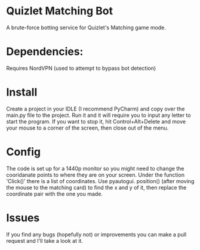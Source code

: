 # Quizlet Matching Bot

A brute-force botting service for Quizlet's Matching game mode.

# Dependencies:
Requires NordVPN (used to attempt to bypass bot detection)


# Install
Create a project in your IDLE (I recommend PyCharm) and copy over the
main.py file to the project. Run it and
it will require you to input any letter to start the program.
If you want to stop it, hit Control+Alt+Delete and move your mouse
to a corner of the screen, then close out of the menu.



# Config
The code is set up for a 1440p monitor so you might need to change
the cooridanate points to where they are on your screen.
Under the function 'Click()' there is a list of coordinates. Use pyautogui. position()
(after moving the mouse to the matching card) to find the x and y of it, then replace
the coordinate pair with the one you made.

# Issues
If you find any bugs (hopefully not) or improvements you can make a pull request and
I'll take a look at it.

